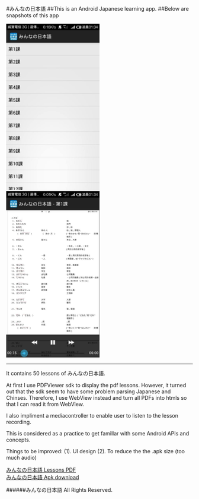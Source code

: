 #みんなの日本語
##This is an Android Japanese learning app. 
##Below are snapshots of this app

<img src="snapshot0.jpg" width="50%" />
<img src="snapshot1.jpg" width="50%" />

---
It contains 50 lessons of みんなの日本語.

At first I use PDFViewer sdk to display the pdf lessons. However, it turned out that the sdk seem to have some problem parsing Japanese and Chinses.
Therefore, I use WebView instead and turn all PDFs into htmls so that I can read it from WebView.

I also impliment a mediacontroller to enable user to listen to the lesson recording.

This is considered as a practice to get famillar with some Android APIs and concepts.

Things to be improved:
(1). UI design
(2). To reduce the the .apk size (too much audio)

[みんなの日本語 Lessons PDF]( https://www.dropbox.com/sh/f3unjvmh6dmwnct/CO9TU6m31G)
<br>
[みんなの日本語 Apk download](https://dl.dropboxusercontent.com/u/113630504/Minna_No_Nihongo.apk)


######みんなの日本語  All Rights Reserved.
